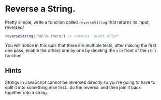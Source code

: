 # Reverse a String.

Pretty simple, write a function called `reverseString` that returns its input, reversed!

```javascript
reverseString('hello there') // returns 'ereht olleh'
```

You will notice in this quiz that there are multiple tests, after making the first one pass, enable the others one by one by deleting the `x` in front of the `it()` function.




## Hints
Strings in JavaScript cannot be reversed directly so you're going to have to split it into something else first.. do the reversal and then join it back together into a string.
